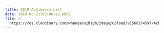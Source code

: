 ```yaml
---
title: 2019 Achievers List
date: 2019-08-21T03:06:22.685Z
file: >-
  https://res.cloudinary.com/whanganuihigh/image/upload/v1566274597/Achievers/2019_ACHIEVERS_LIST_as_of_20_August_2019.pdf
---
```



